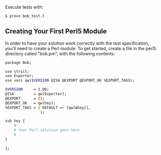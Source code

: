 Execute tests with:

```bash
$ prove bob_test.t
```

## Creating Your First Perl5 Module

In order to have your solution work correctly with the test specification,
you'll need to create a Perl module. To get started, create a file in the
perl5 directory called "bob.pm", with the following contents:

```bash
package Bob;

use strict;
use Exporter;
use vars qw($VERSION @ISA @EXPORT @EXPORT_OK %EXPORT_TAGS);

$VERSION     = 1.00;
@ISA         = qw(Exporter);
@EXPORT      = ();
@EXPORT_OK   = qw(hey);
%EXPORT_TAGS = ( DEFAULT => [qw(&hey)],
                );

sub hey {
	#
	# Your Perl solution goes here
	#
}

1;
````
